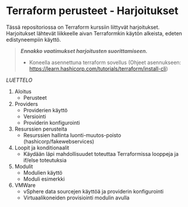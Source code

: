 # Terraform perusteet - Harjoitukset

Tässä repositoriossa on Terraform kurssiin liittyvät harjoitukset.  
Harjoitukset lähtevät liikkeelle aivan Terraformkin käytön alkeista,
edeten edistyneempiin käyttö.

> ***Ennakko vaatimukset harjoitusten suorittamiseen.***
> - Koneella asennettuna terraform sovellus (Ohjeet asennukseen: <https://learn.hashicorp.com/tutorials/terraform/install-cli>)


*LUETTELO*
1. Aloitus
    - Perusteet
2. Providers
    - Providerien käyttö
    - Versiointi
    - Providerin konfigurointi
3. Resurssien perusteita
    - Resurssien hallinta luonti-muutos-poisto (hashicorp/fakewebservices)
4. Loopit ja konditionaalit
    - Käydään läpi mahdollisuudet toteuttaa Terraformissa looppeja ja if/else toteutuksia
5. Modulit
    - Modulien käyttö
    - Moduli esimerkki
6. VMWare
    - vSphere data sourcejen käyttöä ja providerin konfigurointi
    - Virtuaalikoneiden provisiointi modulin avulla